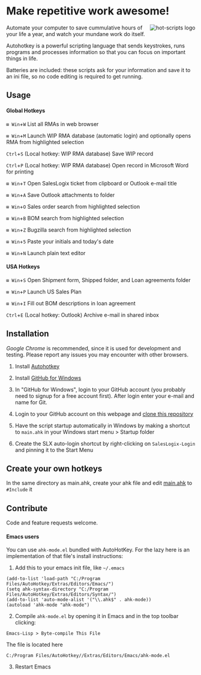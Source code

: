 Make repetitive work awesome!
=============================
<img src="https://github.com/downloads/omsai/andorian-hotkeys/andorian-scripts-banner.png"
 alt="hot-scripts logo" title="Happy Andorian" align="right" />

Automate your computer to save cummulative hours of your life a year,
and watch your mundane work do itself.

Autohotkey is a powerful scripting language that sends keystrokes,
runs programs and processes information so that you can focus on
important things in life.

Batteries are included: these scripts ask for your information and
save it to an ini file, so no code editing is required to get running.


Usage
-----
#### Global Hotkeys

`⊞ Win`+`W` List all RMAs in web browser

`⊞ Win`+`M` Launch WIP RMA database (automatic login) and optionally opens RMA from highlighted selection

`Ctrl`+`S` (Local hotkey: WIP RMA database) Save WIP record

`Ctrl`+`P` (Local hotkey: WIP RMA database) Open record in Microsoft Word for printing

`⊞ Win`+`T` Open SalesLogix ticket from clipboard or Outlook e-mail title

`⊞ Win`+`A` Save Outlook attachments to folder

`⊞ Win`+`O` Sales order search from highlighted selection

`⊞ Win`+`B` BOM search from highlighted selection

`⊞ Win`+`Z` Bugzilla search from highlighted selection

`⊞ Win`+`5` Paste your initials and today's date

`⊞ Win`+`N` Launch plain text editor


#### USA Hotkeys

`⊞ Win`+`S` Open Shipment form, Shipped folder, and Loan agreements folder

`⊞ Win`+`P` Launch US Sales Plan

`⊞ Win`+`I` Fill out BOM descriptions in loan agreement

`Ctrl`+`E` (Local hotkey: Outlook) Archive e-mail in shared inbox


Installation
------------
*Google Chrome* is recommended, since it is used for development and testing.
Please report any issues you may encounter with other browsers.

1.  Install [Autohotkey](http://www.autohotkey.com/download/)

2.  Install [GitHub for Windows](http://windows.github.com/)

3.  In "GitHub for Windows",
    login to your GitHub account (you probably need to signup for a free
    account first).
    After login enter your e-mail and name for Git.

4.  Login to your GitHub account on this webpage and 
    [clone this repository](github-windows://openRepo/https://github.com/omsai/andorian-hotkeys)

5.  Have the script startup automatically in Windows by
    making a shortcut to `main.ahk` in your Windows start menu > Startup folder

6.  Create the SLX auto-login shortcut by right-clicking on `SalesLogix-Login`
    and pinning it to the Start Menu


Create your own hotkeys
-----------------------
In the same directory as main.ahk, create your ahk file and edit
[main.ahk](andorian-hotkeys/blob/master/main.ahk#L15) to `#Include` it


Contribute
----------
Code and feature requests welcome.

#### Emacs users

You can use `ahk-mode.el` bundled with AutoHotKey.
For the lazy here is an implementation of that file's install instructions:

1.  Add this to your emacs init file, like `~/.emacs`
```
(add-to-list 'load-path "C:/Program Files/AutoHotkey/Extras/Editors/Emacs/")
(setq ahk-syntax-directory "C:/Program Files/AutoHotkey/Extras/Editors/Syntax/")
(add-to-list 'auto-mode-alist '("\\.ahk$" . ahk-mode))
(autoload 'ahk-mode "ahk-mode")
```

2.  Compile `ahk-mode.el` by opening it in Emacs and in the top toolbar clicking:
```
Emacs-Lisp > Byte-compile This File
```
The file is located here
```
C:/Program Files/AutoHotkey//Extras/Editors/Emacs/ahk-mode.el
```

3.  Restart Emacs
